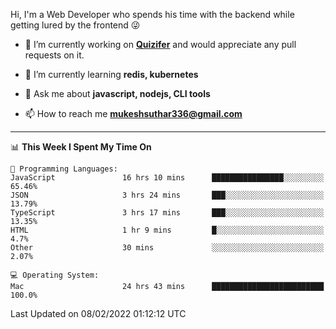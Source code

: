 Hi, I'm a Web Developer who spends his time with the backend while getting lured by the frontend 😜

- 🔭 I’m currently working on **[Quizifer](https://github.com/SutharMukesh/Quizifer/)** and would appreciate any pull requests on it.

- 🌱 I’m currently learning **redis, kubernetes**

- 💬 Ask me about **javascript, nodejs, CLI tools**

- 📫 How to reach me **mukeshsuthar336@gmail.com**

---
<!--START_SECTION:waka-->
📊 **This Week I Spent My Time On** 

```text
💬 Programming Languages: 
JavaScript               16 hrs 10 mins      ████████████████░░░░░░░░░   65.46% 
JSON                     3 hrs 24 mins       ███░░░░░░░░░░░░░░░░░░░░░░   13.79% 
TypeScript               3 hrs 17 mins       ███░░░░░░░░░░░░░░░░░░░░░░   13.35% 
HTML                     1 hr 9 mins         █░░░░░░░░░░░░░░░░░░░░░░░░   4.7% 
Other                    30 mins             ░░░░░░░░░░░░░░░░░░░░░░░░░   2.07%

💻 Operating System: 
Mac                      24 hrs 43 mins      █████████████████████████   100.0%

```


 Last Updated on 08/02/2022 01:12:12 UTC
<!--END_SECTION:waka-->
